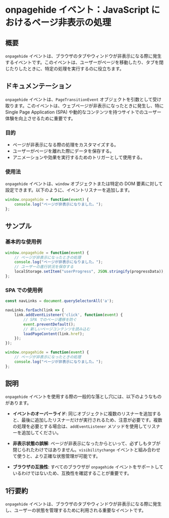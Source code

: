 <!--
Meta Description: # onpagehide イベント：JavaScript におけるページ非表示の処理 ## 概要 `onpagehide` イベントは、ブラウザのタブやウィンドウが非表示になる際に発生するイベントです。このイベントは、ユーザーがページを移動したり、タブを閉じたりしたときに、特定の処理を実行するのに役...
Meta Keywords: onpagehide, event, javascript, イベントは, window
-->

# onpagehide イベント：JavaScript におけるページ非表示の処理

## 概要
`onpagehide` イベントは、ブラウザのタブやウィンドウが非表示になる際に発生するイベントです。このイベントは、ユーザーがページを移動したり、タブを閉じたりしたときに、特定の処理を実行するのに役立ちます。

## ドキュメンテーション
`onpagehide` イベントは、`PageTransitionEvent` オブジェクトを引数として受け取ります。このイベントは、ウェブページが非表示になったときに発生し、特に Single Page Application (SPA) や動的なコンテンツを持つサイトでのユーザー体験を向上させるために重要です。

### 目的
- ページが非表示になる際の処理をカスタマイズする。
- ユーザーがページを離れた際にデータを保存する。
- アニメーションや効果を実行するためのトリガーとして使用する。

### 使用法
`onpagehide` イベントは、`window` オブジェクトまたは特定の DOM 要素に対して設定できます。以下のように、イベントリスナーを追加します。

```javascript
window.onpagehide = function(event) {
    console.log("ページが非表示になりました。");
};
```

## サンプル
### 基本的な使用例
```javascript
window.onpagehide = function(event) {
    // ページが非表示になったときの処理
    console.log("ページが非表示になりました。");
    // ユーザーの進行状況を保存する
    localStorage.setItem("userProgress", JSON.stringify(progressData));
};
```

### SPA での使用例
```javascript
const navLinks = document.querySelectorAll('a');

navLinks.forEach(link => {
    link.addEventListener('click', function(event) {
        // SPA でのページ遷移を防ぐ
        event.preventDefault();
        // 新しいページコンテンツを読み込む
        loadPageContent(link.href);
    });
});

window.onpagehide = function(event) {
    // ページが非表示になったときの処理
    console.log("ページが非表示になりました。");
};
```

## 説明
`onpagehide` イベントを使用する際の一般的な落とし穴には、以下のようなものがあります。

- **イベントのオーバーライド**: 同じオブジェクトに複数のリスナーを追加すると、最後に追加したリスナーだけが実行されるため、注意が必要です。複数の処理を必要とする場合は、`addEventListener` メソッドを使用してリスナーを追加してください。

- **非表示状態の誤解**: ページが非表示になったからといって、必ずしもタブが閉じられたわけではありません。`visibilitychange` イベントと組み合わせて使うと、より正確な状態管理が可能です。

- **ブラウザの互換性**: すべてのブラウザが `onpagehide` イベントをサポートしているわけではないため、互換性を確認することが重要です。

## 1行要約
`onpagehide` イベントは、ブラウザのタブやウィンドウが非表示になる際に発生し、ユーザーの状態を管理するために利用される重要なイベントです。